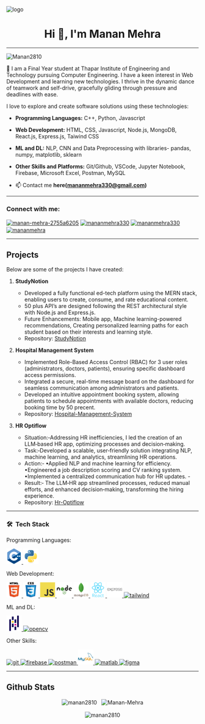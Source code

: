 ![logo](https://github.com/Manan2810/Manan2810/blob/main/Github%20Banner.png)

<h1 align="center">Hi 👋, I'm Manan Mehra</h1>
<hr>
<p align="left"> <img src="https://komarev.com/ghpvc/?username=Manan2810&label=Profile%20views&color=0e75b6&style=flat" alt="Manan2810" /> </p>

🔭 I am a Final Year student at Thapar Institute of Engineering and Technology pursuing Computer Engineering. I have a keen interest in Web Development and learning new technologies. I thrive in the dynamic dance of teamwork and self-drive, gracefully gliding through pressure and deadlines with ease.<br>

I love to explore and create software solutions using these technologies:

- **Programming Languages:** C++, Python, Javascript
- **Web Development:** HTML, CSS, Javascript, Node.js, MongoDB, React.js, Express.js, Taiwind CSS
- **ML and DL:** NLP, CNN and Data Preprocessing with libraries- pandas, numpy, matplotlib, sklearn
- **Other Skills and Platforms:** Git/Github, VSCode, Jupyter Notebook, Firebase, Microsoft Excel, Postman, MySQL

- 📫 Contact me **here(mananmehra330@gmail.com)**
<hr>

<h3 align="left">Connect with me:</h3>
<p align="left">
<a href="https://linkedin.com/in/manan-mehra-2755a6205" target="blank"><img align="center" src="https://raw.githubusercontent.com/rahuldkjain/github-profile-readme-generator/master/src/images/icons/Social/linked-in-alt.svg" alt="manan-mehra-2755a6205" height="30" width="40" /></a>
<a href="https://auth.geeksforgeeks.org/user/mananmehra330" target="blank"><img align="center" src="https://raw.githubusercontent.com/rahuldkjain/github-profile-readme-generator/master/src/images/icons/Social/geeks-for-geeks.svg" alt="mananmehra330" height="30" width="40" /></a>
<a href="https://www.leetcode.com/mananmehra330" target="blank"><img align="center" src="https://raw.githubusercontent.com/rahuldkjain/github-profile-readme-generator/master/src/images/icons/Social/leet-code.svg" alt="mananmehra330" height="30" width="40" /></a>
<a href="https://instagram.com/mananmehra" target="blank"><img align="center" src="https://raw.githubusercontent.com/rahuldkjain/github-profile-readme-generator/master/src/images/icons/Social/instagram.svg" alt="mananmehra" height="30" width="40" /></a>
</p>
<hr>

## Projects

Below are some of the projects I have created:

1. **StudyNotion**
   - Developed a fully functional ed-tech platform using the MERN stack, enabling users to create, consume, and rate educational content.
   - 50 plus API’s are designed following the REST architectural style with Node.js and Express.js.
   - Future Enhancements: Mobile app, Machine learning-powered recommendations, Creating personalized learning paths for each student based on their interests and learning style.
   - Repository: [StudyNotion](https://github.com/Manan2810/StudyNotion)

2. **Hospital Management System**
   - Implemented Role-Based Access Control (RBAC) for 3 user roles (administrators, doctors, patients), ensuring specific dashboard access permissions.
   - Integrated a secure, real-time message board on the dashboard for seamless communication among administrators and patients.
   - Developed an intuitive appointment booking system, allowing patients to schedule appointments with available doctors, reducing booking time by 50 precent.
   - Repository: [Hospital-Management-System](https://github.com/Manan2810/Hospital-Management-System)

3. **HR Optiflow**
   - Situation:‑Addressing HR inefficiencies, I led the creation of an LLM‑based HR app, optimizing processes and decision‑making.
   - Task:‑Developed a scalable, user‑friendly solution integrating NLP, machine learning, and analytics, streamlining HR operations.
   - Action:‑ •Applied NLP and machine learning for efficiency. •Engineered a job description scoring and CV ranking system. •Implemented a centralized communication hub for HR updates. -
   - Result:‑ The LLM‑HR app streamlined processes, reduced manual efforts, and enhanced decision‑making, transforming the hiring experience.
   - Repository: [Hr-Optiflow](https://github.com/Manan2810/HR-Optiflow)
<hr>

### 🛠 &nbsp;Tech Stack
Programming Languages:

<p align="left">
  <a href="https://www.w3schools.com/cpp/" target="_blank" rel="noreferrer"> 
    <img src="https://raw.githubusercontent.com/devicons/devicon/master/icons/cplusplus/cplusplus-original.svg" alt="cplusplus" width="40" height="40"/> 
  </a>
  <a href="https://www.python.org" target="_blank" rel="noreferrer"> 
    <img src="https://raw.githubusercontent.com/devicons/devicon/master/icons/python/python-original.svg" alt="python" width="40" height="40"/> 
  </a>
</p>
Web Development:

<p align="left">
  <a href="https://www.w3.org/html/" target="_blank" rel="noreferrer"> 
    <img src="https://raw.githubusercontent.com/devicons/devicon/master/icons/html5/html5-original-wordmark.svg" alt="html5" width="40" height="40"/> 
  </a>
  <a href="https://www.w3schools.com/css/" target="_blank" rel="noreferrer"> 
    <img src="https://raw.githubusercontent.com/devicons/devicon/master/icons/css3/css3-original-wordmark.svg" alt="css3" width="40" height="40"/> 
  </a>
  <a href="https://developer.mozilla.org/en-US/docs/Web/JavaScript" target="_blank" rel="noreferrer"> 
    <img src="https://raw.githubusercontent.com/devicons/devicon/master/icons/javascript/javascript-original.svg" alt="javascript" width="40" height="40"/> 
  </a>
  <a href="https://nodejs.org" target="_blank" rel="noreferrer"> 
    <img src="https://raw.githubusercontent.com/devicons/devicon/master/icons/nodejs/nodejs-original-wordmark.svg" alt="nodejs" width="40" height="40"/> 
  </a>
  <a href="https://www.mongodb.com/" target="_blank" rel="noreferrer"> 
    <img src="https://raw.githubusercontent.com/devicons/devicon/master/icons/mongodb/mongodb-original-wordmark.svg" alt="mongodb" width="40" height="40"/> 
  </a>
  <a href="https://reactjs.org/" target="_blank" rel="noreferrer"> 
    <img src="https://raw.githubusercontent.com/devicons/devicon/master/icons/react/react-original-wordmark.svg" alt="react" width="40" height="40"/> 
  </a>
  <a href="https://expressjs.com" target="_blank" rel="noreferrer"> 
    <img src="https://raw.githubusercontent.com/devicons/devicon/master/icons/express/express-original-wordmark.svg" alt="express" width="40" height="40"/> 
  </a>
  <a href="https://tailwindcss.com/" target="_blank" rel="noreferrer"> 
    <img src="https://www.vectorlogo.zone/logos/tailwindcss/tailwindcss-icon.svg" alt="tailwind" width="40" height="40"/> 
  </a>
</p>
ML and DL:

<p align="left">
  <a href="https://pandas.pydata.org/" target="_blank" rel="noreferrer"> 
    <img src="https://raw.githubusercontent.com/devicons/devicon/2ae2a900d2f041da66e950e4d48052658d850630/icons/pandas/pandas-original.svg" alt="pandas" width="40" height="40"/> 
  </a>
  <a href="https://opencv.org/" target="_blank" rel="noreferrer"> 
    <img src="https://www.vectorlogo.zone/logos/opencv/opencv-icon.svg" alt="opencv" width="40" height="40"/> 
  </a>
</p>
Other Skills:

<p align="left">
  <a href="https://git-scm.com/" target="_blank" rel="noreferrer"> 
    <img src="https://www.vectorlogo.zone/logos/git-scm/git-scm-icon.svg" alt="git" width="40" height="40"/> 
  </a>
  <a href="https://firebase.google.com/" target="_blank" rel="noreferrer"> 
    <img src="https://www.vectorlogo.zone/logos/firebase/firebase-icon.svg" alt="firebase" width="40" height="40"/> 
  </a>
  <a href="https://postman.com" target="_blank" rel="noreferrer"> 
    <img src="https://www.vectorlogo.zone/logos/getpostman/getpostman-icon.svg" alt="postman" width="40" height="40"/> 
  </a>
  <a href="https://www.mysql.com/" target="_blank" rel="noreferrer"> 
    <img src="https://raw.githubusercontent.com/devicons/devicon/master/icons/mysql/mysql-original-wordmark.svg" alt="mysql" width="40" height="40"/> 
  </a>
  <a href="https://www.mathworks.com/" target="_blank" rel="noreferrer"> 
    <img src="https://upload.wikimedia.org/wikipedia/commons/2/21/Matlab_Logo.png" alt="matlab" width="40" height="40"/> 
  </a>
  <a href="https://www.figma.com/" target="_blank" rel="noreferrer"> 
    <img src="https://www.vectorlogo.zone/logos/figma/figma-icon.svg" alt="figma" width="40" height="40"/> 
  </a>
</p>
<be>
<hr>    
    
## Github Stats
<p align="center">
    <img align="center" height="195" src="https://github-readme-stats.vercel.app/api/top-langs?username=manan2810&show_icons=true&locale=en&layout=compact" alt="manan2810" />
    &nbsp;
    <img align="center" src="https://github-readme-stats.vercel.app/api?username=Manan2810&show_icons=true&locale=en" alt="Manan-Mehra" />
</p>

<p align="center"><img align="center"  src="https://github-readme-streak-stats.herokuapp.com/?user=manan2810&" alt="manan2810" /></p>
